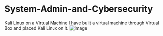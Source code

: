 # System-Admin-and-Cybersecurity
Kali Linux on a Virtual Machine
I have built a virtual machine through Virtual Box and placed Kali Linux on it. 
![image](https://github.com/user-attachments/assets/2d33f40c-d6f7-4072-870e-655ba828bac0)
